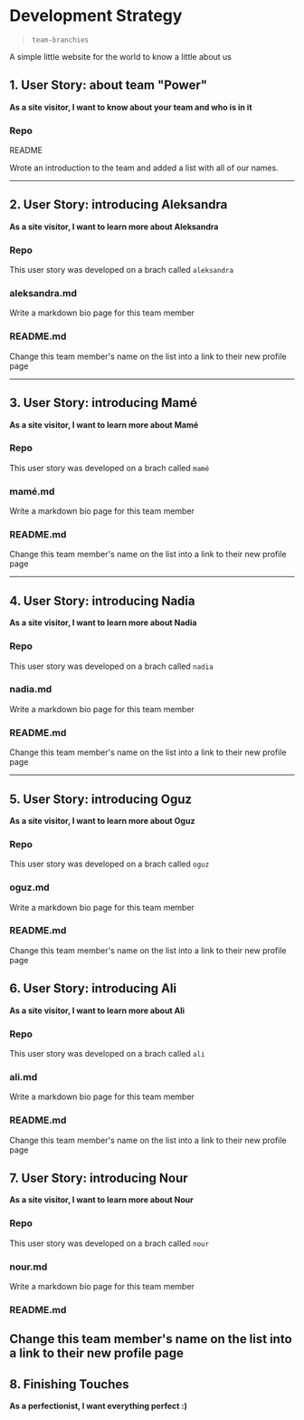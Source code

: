 # Development Strategy

> `team-branchies`

A simple little website for the world to know a little about us

## 1. User Story: about team "Power"

__As a site visitor, I want to know about your team and who is in it__

### Repo

README

Wrote an introduction to the team and added a list with all of our names.

---

## 2. User Story: introducing Aleksandra

__As a site visitor, I want to learn more about Aleksandra__

### Repo

This user story was developed on a brach called `aleksandra`

### aleksandra.md

Write a markdown bio page for this team member

### README.md

Change this team member's name on the list into a link to their new profile page

---

## 3. User Story: introducing Mamé

__As a site visitor, I want to learn more about Mamé__

### Repo

This user story was developed on a brach called `mamé`

### mamé.md

Write a markdown bio page for this team member

### README.md

Change this team member's name on the list into a link to their new profile page

---

## 4. User Story: introducing Nadia

__As a site visitor, I want to learn more about Nadia__

### Repo

This user story was developed on a brach called `nadia`

### nadia.md

Write a markdown bio page for this team member

### README.md

Change this team member's name on the list into a link to their new profile page

---

## 5. User Story: introducing Oguz

__As a site visitor, I want to learn more about Oguz__

### Repo

This user story was developed on a brach called `oguz`

### oguz.md

Write a markdown bio page for this team member

### README.md

Change this team member's name on the list into a link to their new profile page

## 6. User Story: introducing Ali

__As a site visitor, I want to learn more about Ali__

### Repo

This user story was developed on a brach called `ali`

### ali.md

Write a markdown bio page for this team member

### README.md

Change this team member's name on the list into a link to their new profile page

## 7. User Story: introducing Nour

__As a site visitor, I want to learn more about Nour__

### Repo

This user story was developed on a brach called `nour`

### nour.md

Write a markdown bio page for this team member

### README.md

Change this team member's name on the list into a link to their new profile page
---

## 8. Finishing Touches

__As a perfectionist, I want everything perfect :)__